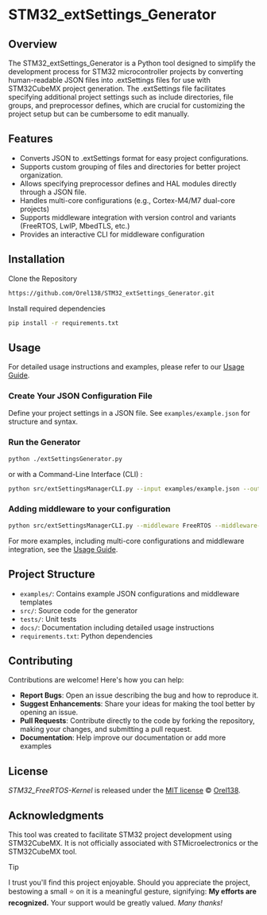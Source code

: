 # STM32_extSettings_Generator

## Overview
The STM32_extSettings_Generator is a Python tool designed to simplify the development process for STM32 microcontroller projects by converting human-readable JSON files into .extSettings files for use with STM32CubeMX project generation. The .extSettings file facilitates specifying additional project settings such as include directories, file groups, and preprocessor defines, which are crucial for customizing the project setup but can be cumbersome to edit manually.

## Features
- Converts JSON to .extSettings format for easy project configurations.
- Supports custom grouping of files and directories for better project organization.
- Allows specifying preprocessor defines and HAL modules directly through a JSON file.
- Handles multi-core configurations (e.g., Cortex-M4/M7 dual-core projects)
- Supports middleware integration with version control and variants (FreeRTOS, LwIP, MbedTLS, etc.)
- Provides an interactive CLI for middleware configuration

## Installation

Clone the Repository
```bash
https://github.com/Orel138/STM32_extSettings_Generator.git
```

Install required dependencies
```bash
pip install -r requirements.txt
```

## Usage

For detailed usage instructions and examples, please refer to our [Usage Guide](./docs/Usage.md).

### Create Your JSON Configuration File
Define your project settings in a JSON file. See `examples/example.json` for structure and syntax.

### Run the Generator
```bash
python ./extSettingsGenerator.py
```

or with a Command-Line Interface (CLI) :
```bash
python src/extSettingsManagerCLI.py --input examples/example.json --output examples/.extSettings
```

### Adding middleware to your configuration

```bash
python src/extSettingsManagerCLI.py --middleware FreeRTOS --middleware-dir examples/middleware --output examples/.extSettings
```

For more examples, including multi-core configurations and middleware integration, see the [Usage Guide](./docs/Usage.md).

## Project Structure

- `examples/`: Contains example JSON configurations and middleware templates
- `src/`: Source code for the generator
- `tests/`: Unit tests
- `docs/`: Documentation including detailed usage instructions
- `requirements.txt`: Python dependencies

## Contributing
Contributions are welcome! Here's how you can help:
- **Report Bugs**: Open an issue describing the bug and how to reproduce it.
- **Suggest Enhancements**: Share your ideas for making the tool better by opening an issue.
- **Pull Requests**: Contribute directly to the code by forking the repository, making your changes, and submitting a pull request.
- **Documentation**: Help improve our documentation or add more examples

## License
_STM32_FreeRTOS-Kernel_ is released under the [MIT license](/LICENSE) © [Orel138](https://github.com/Orel138).

## Acknowledgments
This tool was created to facilitate STM32 project development using STM32CubeMX. It is not officially associated with STMicroelectronics or the STM32CubeMX tool.

> [!TIP]
> I trust you'll find this project enjoyable. Should you appreciate the project, bestowing a small ⭐ on it is a meaningful gesture, signifying: **My efforts are recognized.** Your support would be greatly valued. _Many thanks!_